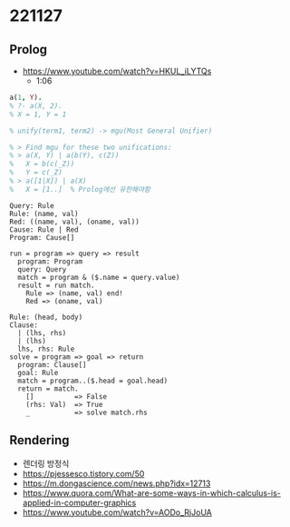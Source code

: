 # 221127
## Prolog
- https://www.youtube.com/watch?v=HKUL_iLYTQs
  - 1:06
```prolog
a(1, Y).
% ?- a(X, 2).
% X = 1, Y = 1

% unify(term1, term2) -> mgu(Most General Unifier)

% > Find mgu for these two unifications:
% > a(X, Y) | a(b(Y), c(Z))
% 	X = b(c(_Z))
% 	Y = c(_Z)
% > a([1|X]) | a(X)
%	X = [1..]  % Prolog에선 유한해야함
```

```
Query: Rule
Rule: (name, val)
Red: ((name, val), (oname, val))
Cause: Rule | Red
Program: Cause[]

run = program => query => result
  program: Program
  query: Query
  match = program & ($.name = query.value)
  result = run match.
    Rule => (name, val) end!
    Red => (oname, val)
```
```
Rule: (head, body)
Clause:
  | (lhs, rhs)
  | (lhs)
  lhs, rhs: Rule
solve = program => goal => return
  program: Clause[]
  goal: Rule
  match = program..($.head = goal.head)
  return = match.
    []          => False
    (rhs: Val)  => True
    _           => solve match.rhs
```

## Rendering
- 렌더링 방정식
- https://pjessesco.tistory.com/50
- https://m.dongascience.com/news.php?idx=12713
- https://www.quora.com/What-are-some-ways-in-which-calculus-is-applied-in-computer-graphics
- https://www.youtube.com/watch?v=AODo_RjJoUA
